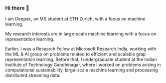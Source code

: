 ### Hi there 👋

I am Deepak, an MS student at ETH Zurich, with a focus on machine learning. 

My research interests are in large-scale machine learning with a focus on representation learning. 

Earlier, I was a Research Fellow at Microsoft Research India, working with the ML & AI group on problems related to efficient and scalable grap representation learning. Before that, I undergraduate student at the Indian Institute of Technology Gandhinagar, where I worked on problems arising in computational sustainability, large-scale machine learning and processing distributed streaming data.
<!--
**sdeepaknarayanan/sdeepaknarayanan** is a ✨ _special_ ✨ repository because its `README.md` (this file) appears on your GitHub profile.

Here are some ideas to get you started:

- 🔭 I’m currently working on ...
- 🌱 I’m currently learning ...
- 👯 I’m looking to collaborate on ...
- 🤔 I’m looking for help with ...
- 💬 Ask me about ...
- 📫 How to reach me: ...
- 😄 Pronouns: ...
- ⚡ Fun fact: ...
-->
